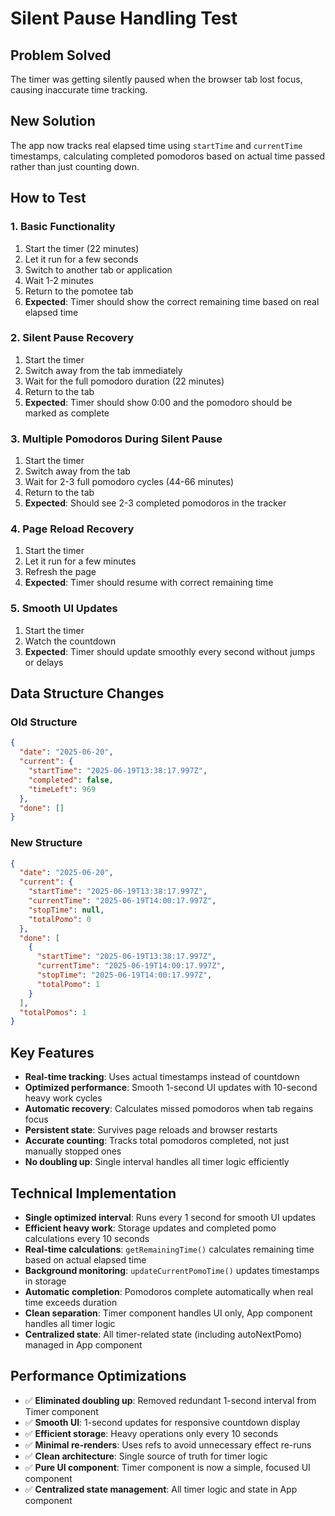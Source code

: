 # Silent Pause Handling Test

## Problem Solved

The timer was getting silently paused when the browser tab lost focus, causing inaccurate time tracking.

## New Solution

The app now tracks real elapsed time using `startTime` and `currentTime` timestamps, calculating completed pomodoros based on actual time passed rather than just counting down.

## How to Test

### 1. Basic Functionality

1. Start the timer (22 minutes)
2. Let it run for a few seconds
3. Switch to another tab or application
4. Wait 1-2 minutes
5. Return to the pomotee tab
6. **Expected**: Timer should show the correct remaining time based on real elapsed time

### 2. Silent Pause Recovery

1. Start the timer
2. Switch away from the tab immediately
3. Wait for the full pomodoro duration (22 minutes)
4. Return to the tab
5. **Expected**: Timer should show 0:00 and the pomodoro should be marked as complete

### 3. Multiple Pomodoros During Silent Pause

1. Start the timer
2. Switch away from the tab
3. Wait for 2-3 full pomodoro cycles (44-66 minutes)
4. Return to the tab
5. **Expected**: Should see 2-3 completed pomodoros in the tracker

### 4. Page Reload Recovery

1. Start the timer
2. Let it run for a few minutes
3. Refresh the page
4. **Expected**: Timer should resume with correct remaining time

### 5. Smooth UI Updates

1. Start the timer
2. Watch the countdown
3. **Expected**: Timer should update smoothly every second without jumps or delays

## Data Structure Changes

### Old Structure

```json
{
  "date": "2025-06-20",
  "current": {
    "startTime": "2025-06-19T13:38:17.997Z",
    "completed": false,
    "timeLeft": 969
  },
  "done": []
}
```

### New Structure

```json
{
  "date": "2025-06-20",
  "current": {
    "startTime": "2025-06-19T13:38:17.997Z",
    "currentTime": "2025-06-19T14:00:17.997Z",
    "stopTime": null,
    "totalPomo": 0
  },
  "done": [
    {
      "startTime": "2025-06-19T13:38:17.997Z",
      "currentTime": "2025-06-19T14:00:17.997Z",
      "stopTime": "2025-06-19T14:00:17.997Z",
      "totalPomo": 1
    }
  ],
  "totalPomos": 1
}
```

## Key Features

- **Real-time tracking**: Uses actual timestamps instead of countdown
- **Optimized performance**: Smooth 1-second UI updates with 10-second heavy work cycles
- **Automatic recovery**: Calculates missed pomodoros when tab regains focus
- **Persistent state**: Survives page reloads and browser restarts
- **Accurate counting**: Tracks total pomodoros completed, not just manually stopped ones
- **No doubling up**: Single interval handles all timer logic efficiently

## Technical Implementation

- **Single optimized interval**: Runs every 1 second for smooth UI updates
- **Efficient heavy work**: Storage updates and completed pomo calculations every 10 seconds
- **Real-time calculations**: `getRemainingTime()` calculates remaining time based on actual elapsed time
- **Background monitoring**: `updateCurrentPomoTime()` updates timestamps in storage
- **Automatic completion**: Pomodoros complete automatically when real time exceeds duration
- **Clean separation**: Timer component handles UI only, App component handles all timer logic
- **Centralized state**: All timer-related state (including autoNextPomo) managed in App component

## Performance Optimizations

- ✅ **Eliminated doubling up**: Removed redundant 1-second interval from Timer component
- ✅ **Smooth UI**: 1-second updates for responsive countdown display
- ✅ **Efficient storage**: Heavy operations only every 10 seconds
- ✅ **Minimal re-renders**: Uses refs to avoid unnecessary effect re-runs
- ✅ **Clean architecture**: Single source of truth for timer logic
- ✅ **Pure UI component**: Timer component is now a simple, focused UI component
- ✅ **Centralized state management**: All timer logic and state in App component
